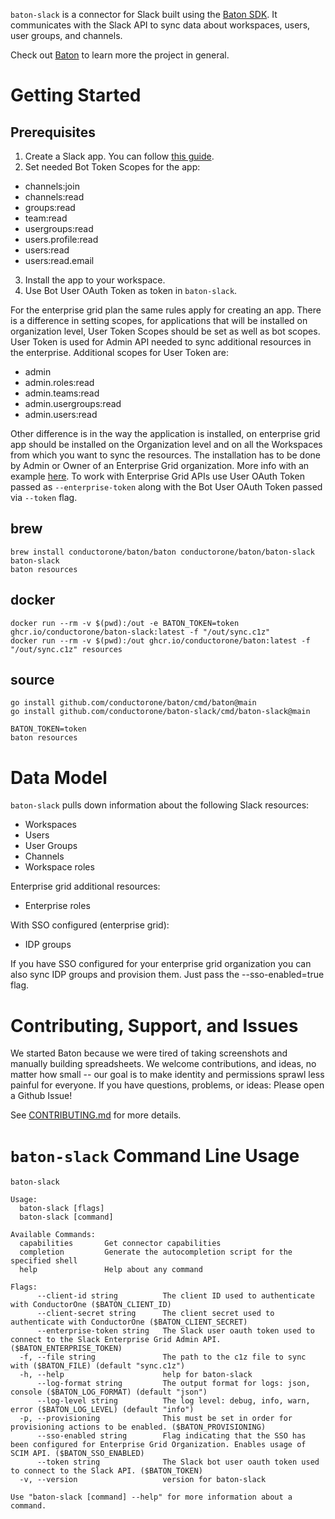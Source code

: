 `baton-slack` is a connector for Slack built using the [Baton SDK](https://github.com/conductorone/baton-sdk). It communicates with the Slack API to sync data about workspaces, users, user groups, and channels.

Check out [Baton](https://github.com/conductorone/baton) to learn more the project in general.

# Getting Started

## Prerequisites

1. Create a Slack app. You can follow [this guide](https://api.slack.com/authentication/basics).
2. Set needed Bot Token Scopes for the app: 
  - channels:join
  - channels:read
  - groups:read
  - team:read
  - usergroups:read
  - users.profile:read
  - users:read
  - users:read.email
3. Install the app to your workspace.
4. Use Bot User OAuth Token as token in `baton-slack`.

For the enterprise grid plan the same rules apply for creating an app. There is a difference in setting scopes, for applications that will be installed on organization level, User Token Scopes should be set as well as bot scopes. User Token is used for Admin API needed to sync additional resources in the enterprise.
Additional scopes for User Token are:
  - admin
  - admin.roles:read
  - admin.teams:read
  - admin.usergroups:read
  - admin.users:read

Other difference is in the way the application is installed, on enterprise grid app should be installed on the Organization level and on all the Workspaces from which you want to sync the resources. The installation has to be done by Admin or Owner of an Enterprise Grid organization. More info with an example [here](https://api.slack.com/methods/admin.teams.list#markdown).
To work with Enterprise Grid APIs use User OAuth Token passed as `--enterprise-token` along with the Bot User OAuth Token passed via `--token` flag.
 

## brew

```
brew install conductorone/baton/baton conductorone/baton/baton-slack
baton-slack
baton resources
```

## docker

```
docker run --rm -v $(pwd):/out -e BATON_TOKEN=token ghcr.io/conductorone/baton-slack:latest -f "/out/sync.c1z"
docker run --rm -v $(pwd):/out ghcr.io/conductorone/baton:latest -f "/out/sync.c1z" resources
```

## source

```
go install github.com/conductorone/baton/cmd/baton@main
go install github.com/conductorone/baton-slack/cmd/baton-slack@main

BATON_TOKEN=token
baton resources
```

# Data Model

`baton-slack` pulls down information about the following Slack resources:
- Workspaces
- Users
- User Groups
- Channels
- Workspace roles

Enterprise grid additional resources:
- Enterprise roles

With SSO configured (enterprise grid):
- IDP groups

If you have SSO configured for your enterprise grid organization you can also sync IDP groups and provision them. Just pass the --sso-enabled=true flag.

# Contributing, Support, and Issues

We started Baton because we were tired of taking screenshots and manually building spreadsheets. We welcome contributions, and ideas, no matter how small -- our goal is to make identity and permissions sprawl less painful for everyone. If you have questions, problems, or ideas: Please open a Github Issue!

See [CONTRIBUTING.md](https://github.com/ConductorOne/baton/blob/main/CONTRIBUTING.md) for more details.

# `baton-slack` Command Line Usage

```
baton-slack

Usage:
  baton-slack [flags]
  baton-slack [command]

Available Commands:
  capabilities       Get connector capabilities
  completion         Generate the autocompletion script for the specified shell
  help               Help about any command

Flags:
      --client-id string          The client ID used to authenticate with ConductorOne ($BATON_CLIENT_ID)
      --client-secret string      The client secret used to authenticate with ConductorOne ($BATON_CLIENT_SECRET)
      --enterprise-token string   The Slack user oauth token used to connect to the Slack Enterprise Grid Admin API. ($BATON_ENTERPRISE_TOKEN)
  -f, --file string               The path to the c1z file to sync with ($BATON_FILE) (default "sync.c1z")
  -h, --help                      help for baton-slack
      --log-format string         The output format for logs: json, console ($BATON_LOG_FORMAT) (default "json")
      --log-level string          The log level: debug, info, warn, error ($BATON_LOG_LEVEL) (default "info")
  -p, --provisioning              This must be set in order for provisioning actions to be enabled. ($BATON_PROVISIONING)
      --sso-enabled string        Flag indicating that the SSO has been configured for Enterprise Grid Organization. Enables usage of SCIM API. ($BATON_SSO_ENABLED)
      --token string              The Slack bot user oauth token used to connect to the Slack API. ($BATON_TOKEN)
  -v, --version                   version for baton-slack

Use "baton-slack [command] --help" for more information about a command.
```

